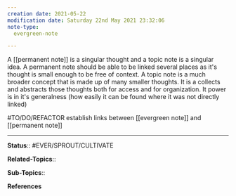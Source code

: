 ```yaml
---
creation date: 2021-05-22
modification date: Saturday 22nd May 2021 23:32:06
note-type: 
  evergreen-note

---
```


A [[permanent note]] is a singular thought and a topic note is a singular idea. A permanent note should be able to be linked several places as it's thought is small enough to be free of context. A topic note is a much broader concept that is made up of many smaller thoughts. It is a collects and abstracts those thoughts both for access and for organization. It power is in it's generalness (how easily it can be found where it was not directly linked)

#TO/DO/REFACTOR establish links between [[evergreen note]] and [[permanent note]]

---

**Status**:: #EVER/SPROUT/CULTIVATE  

**Related-Topics**:: 
	
**Sub-Topics**::
	
**References**